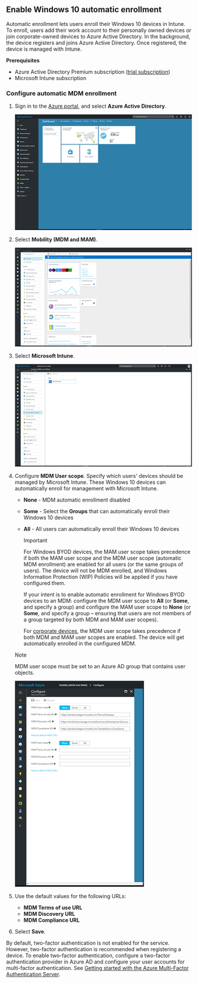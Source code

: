 ## Enable Windows 10 automatic enrollment

Automatic enrollment lets users enroll their Windows 10 devices in Intune. To enroll, users add their work account to their personally owned devices or join corporate-owned devices to Azure Active Directory. In the background, the device registers and joins Azure Active Directory. Once registered, the device is managed with Intune.

**Prerequisites**

- Azure Active Directory Premium subscription ([trial subscription](https://go.microsoft.com/fwlink/?LinkID=816845))
- Microsoft Intune subscription

### Configure automatic MDM enrollment

1. Sign in to the [Azure portal](https://portal.azure.com), and select **Azure Active Directory**.

   ![Screenshot shows the Azure portal, where you can select Azure Active Directory.](../enrollment/media/windows-enroll/auto-enroll-azure-main.png)

2. Select **Mobility (MDM and MAM)**.

   ![Screenshot shows the Azure portal, where you can select Mobility M D M and M A M.](../enrollment/media/windows-enroll/auto-enroll-mdm.png)

3. Select **Microsoft Intune**.

   ![Screenshot shows the Azure portal, where you can select Microsoft Intune.](../enrollment/media/windows-enroll/auto-enroll-intune.png)

4. Configure **MDM User scope**. Specify which users' devices should be managed by Microsoft Intune. These Windows 10 devices can automatically enroll for management with Microsoft Intune.

   - **None** - MDM automatic enrollment disabled
   - **Some** - Select the **Groups** that can automatically enroll their Windows 10 devices
   - **All** - All users can automatically enroll their Windows 10 devices

      > [!IMPORTANT]
      > For Windows BYOD devices, the MAM user scope takes precedence if both the MAM user scope and the MDM user scope (automatic MDM enrollment) are enabled for all users (or the same groups of users). The device will not be MDM enrolled, and Windows Information Protection (WIP) Policies will be applied if you have configured them.
      >
      > If your intent is to enable automatic enrollment for Windows BYOD devices to an MDM: configure the MDM user scope to **All** (or **Some**, and specify a group) and configure the MAM user scope to **None** (or **Some**, and specify a group – ensuring that users are not members of a group targeted by both MDM and MAM user scopes).
      >
      >For [corporate devices](../enrollment/enrollment-restrictions-set.md#blocking-personal-windows-devices), the MDM user scope takes precedence if both MDM and MAM user scopes are enabled. The device will get automatically enrolled in the configured MDM.

   > [!NOTE]
   > MDM user scope must be set to an Azure AD group that contains user objects.

   ![Screenshot shows the Azure portal, where you can configure M D M User scope.](../enrollment/media/windows-enroll/auto-enroll-scope.png)

5. Use the default values for the following URLs:
    - **MDM Terms of use URL**
    - **MDM Discovery URL**
    - **MDM Compliance URL**

6. Select **Save**.

By default, two-factor authentication is not enabled for the service. However, two-factor authentication is recommended when registering a device. To enable two-factor authentication, configure a two-factor authentication provider in Azure AD and configure your user accounts for multi-factor authentication. See [Getting started with the Azure Multi-Factor Authentication Server](/azure/multi-factor-authentication/multi-factor-authentication-get-started-cloud).